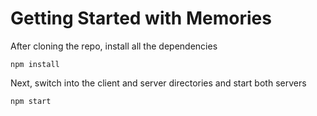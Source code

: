 # Getting Started with Memories

After cloning the repo, install all the dependencies

```
npm install
```

Next, switch into the client and server directories and start both servers

```
npm start
```
